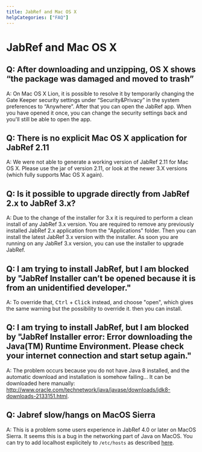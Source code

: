 ```yaml
---
title: JabRef and Mac OS X
helpCategories: ["FAQ"]
---
```


# JabRef and Mac OS X

## Q: After downloading and unzipping, OS X shows “the package was damaged and moved to trash”

A: On Mac OS X Lion, it is possible to resolve it by temporarily changing the Gate Keeper security settings under “Security&Privacy” in the system preferences to “Anywhere”.
After that you can open the JabRef app.
When you have opened it once, you can change the security settings back and you'll still be able to open the app.

## Q: There is no explicit Mac OS X application for JabRef 2.11

A: We were not able to generate a working version of JabRef 2.11 for Mac OS X.
Please use the jar of version 2.11, or look at the newer 3.X versions (which fully supports Mac OS X again).

## Q: Is it possible to upgrade directly from JabRef 2.x to JabRef 3.x?

A: Due to the change of the installer for 3.x it is required to perform a clean install of any JabRef 3.x version.
You are required to remove any previously installed JabRef 2.x application from the "Applications" folder.
Then you can install the latest JabRef 3.x version with the installer.
As soon you are running on any JabRef 3.x version, you can use the installer to upgrade JabRef.

## Q: I am trying to install JabRef, but I am blocked by "JabRef Installer can’t be opened because it is from an unidentified developer."

A: To override that, <kbd>Ctrl</kbd> + <kbd>Click</kbd> instead, and choose "open", which gives the same warning but the possibility to override it. then you can install.

## Q: I am trying to install JabRef, but I am blocked by  "JabRef Installer error: Error downloading the Java(TM) Runtime Environment. Please check your internet connection and start setup again."

A: The problem occurs because you do not have Java 8 installed, and the automatic download and installation is somehow failing... It can be downloaded here manually: <http://www.oracle.com/technetwork/java/javase/downloads/jdk8-downloads-2133151.html>.

## Q: Jabref slow/hangs on MacOS Sierra

A: This is a problem some users experience in JabRef 4.0 or later on MacOS Sierra. It seems this is a bug in the networking part of Java on MacOS. You can try to add localhost explicitely to `/etc/hosts` as described [here](https://dzone.com/articles/macos-sierra-problems-with-javanetinetaddress-getl).
